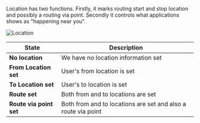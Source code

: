 Location has two functions. Firstly, it marks routing start and stop location and possibly a routing via point. Secondly it controls what applications shows as "happening near you".

![Location](https://raw.githubusercontent.com/wiki/HSLdevcom/digitransit-ui/docs/images/location.png)

|State|Description|
|--------|-------|
|**No location**|We have no location information set|
|**From Location set**|User's from location is set|
|**To Location set**|User's to location is set|
|**Route set**|Both from and to locations are set|
|**Route via point set**|Both from and to locations are set and also a route via point|
